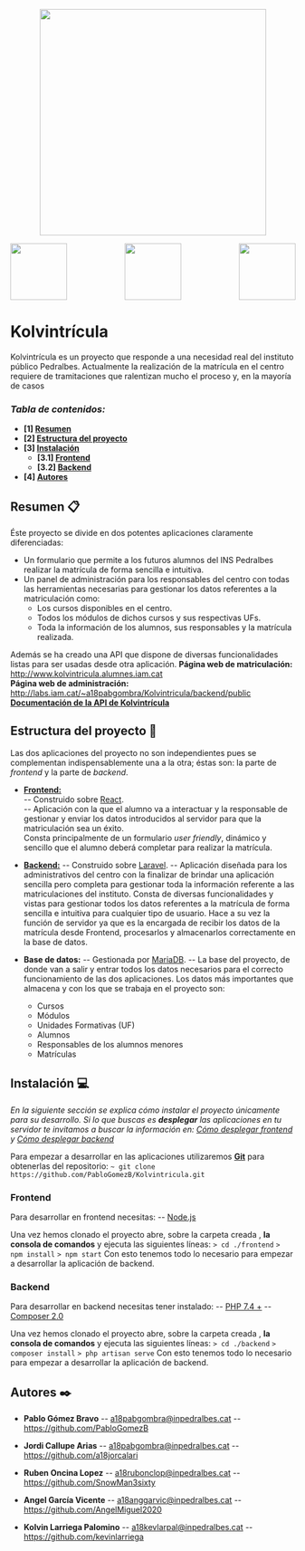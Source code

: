 <p align="center">
<img src="http://labs.iam.cat/~a18pabgombra/Kolvintricula/doc/logo.png" width="400">
</p>
<p align="center">
<img align="left" src="https://www.imuko.co/wp-content/uploads/2020/11/React-logo.png" width="100">
<img 
src="https://upload.wikimedia.org/wikipedia/commons/thumb/3/36/Logo.min.svg/1200px-Logo.min.svg.png" width="100">
<img align="right" src="https://upload.wikimedia.org/wikipedia/commons/thumb/c/ca/MariaDB_colour_logo.svg/1024px-MariaDB_colour_logo.svg.png" width="100">
</p>

# Kolvintrícula

Kolvintrícula es un proyecto que responde a una necesidad real del instituto público Pedralbes.
Actualmente la realización de la matrícula en el centro requiere de tramitaciones que ralentizan mucho el proceso y, en la mayoría de casos

### _Tabla de contenidos:_
* **[1]  [Resumen](#resumen-)**
* **[2]  [Estructura del proyecto](#estructura-del-proyecto-)**
 * **[3] [Instalación](#instalación-)**
	* **[3.1] [Frontend](#frontend)**
	* **[3.2] [Backend](#backend)**
* **[4]  [Autores](#autores-%EF%B8%8F-)**

## Resumen 📋

Éste proyecto se divide en dos potentes aplicaciones claramente diferenciadas:
*   Un formulario que permite a los futuros alumnos del INS Pedralbes realizar la matrícula de forma sencilla e intuitiva.
*   Un panel de administración para los responsables del centro con todas las herramientas necesarias para gestionar los datos referentes a la matriculación como:
    * Los cursos disponibles en el centro.
    * Todos los módulos de dichos cursos y sus respectivas UFs.
    * Toda la información de los alumnos, sus responsables y la matrícula realizada.

Además se ha creado una API que dispone de diversas funcionalidades listas para ser usadas desde otra aplicación.
**Página web de matriculación:** http://www.kolvintricula.alumnes.iam.cat \
**Página web de administración:** http://labs.iam.cat/~a18pabgombra/Kolvintricula/backend/public
**[Documentación de la API de Kolvintrícula](http://labs.iam.cat/~a18pabgombra/Kolvintricula/doc/API/html2-documentation-generated/)**

## Estructura del proyecto 📐

Las dos aplicaciones del proyecto no son independientes pues se complementan indispensablemente una a la otra; éstas son: la parte de _frontend_ y la parte de _backend_.

- **[Frontend:](./frontend "Frontend folder")**  
-- Construido sobre [React](https://es.reactjs.org/).  
-- Aplicación con la que el alumno va a interactuar y la responsable de gestionar y enviar los datos introducidos al servidor para que la matriculación sea un éxito.  
Consta principalmente de un formulario *user friendly*, dinámico  y sencillo que el alumno deberá completar para realizar la matrícula. 

- **[Backend:](./backend "Backend folder")**
-- Construido sobre [Laravel](https://laravel.com/). 
-- Aplicación diseñada para los administrativos del centro con la finalizar de brindar una aplicación sencilla pero completa para gestionar toda la información referente a las matriculaciones del instituto.
Consta de diversas funcionalidades y vistas para gestionar todos los datos referentes a la matrícula de forma sencilla e intuitiva para cualquier tipo de usuario.
Hace a su vez la función de servidor ya que es la encargada de recibir los datos de la matrícula desde Frontend, procesarlos y almacenarlos correctamente en la base de datos.

- **Base de datos:**
-- Gestionada por [MariaDB](https://mariadb.org/). 
-- La base del proyecto, de donde van a salir y entrar todos los datos necesarios para el correcto funcionamiento de las dos aplicaciones.
Los datos más importantes que almacena y con los que se trabaja en el proyecto son:
	* Cursos
	* Módulos
	* Unidades Formativas (UF)
	* Alumnos
	* Responsables de los alumnos menores
	* Matrículas

## Instalación 💻

_En la siguiente sección se explica cómo instalar el proyecto únicamente para su desarrollo._
_Si lo que buscas es **desplegar** las aplicaciones en tu servidor te invitamos a buscar la información en: [Cómo desplegar frontend](./frontend/README.md#despliegue) y [Cómo desplegar backend](./backend/README.md#despliegue)_

Para empezar a desarrollar en las aplicaciones utilizaremos **[Git](https://git-scm.com/)** para obtenerlas del repositorio:
```~ git clone https://github.com/PabloGomezB/Kolvintricula.git ```

### Frontend
Para desarrollar en frontend necesitas:
-- [Node.js](https://nodejs.org/es/)

Una vez hemos clonado el proyecto abre, sobre la carpeta creada , **la consola de comandos** y ejecuta las siguientes líneas:
```> cd ./frontend```
```> npm install```
```> npm start```
Con esto tenemos todo lo necesario para empezar a desarrollar la aplicación de backend.
### Backend
Para desarrollar en backend necesitas tener instalado:
-- [PHP 7.4 +](https://www.php.net/downloads.php)
-- [Composer 2.0](https://getcomposer.org/)

Una vez hemos clonado el proyecto abre, sobre la carpeta creada , **la consola de comandos** y ejecuta las siguientes líneas:
```> cd ./backend```
```> composer install```
```> php artisan serve```
Con esto tenemos todo lo necesario para empezar a desarrollar la aplicación de backend.

## Autores ✒️

- **Pablo Gómez Bravo**
-- a18pabgombra@inpedralbes.cat
-- https://github.com/PabloGomezB

- **Jordi Callupe Arias**
--   a18pabgombra@inpedralbes.cat
-- https://github.com/a18jorcalari

- **Ruben Oncina Lopez**
--   a18rubonclop@inpedralbes.cat
-- https://github.com/SnowMan3sixty

- **Angel García Vicente**
-- a18anggarvic@inpedralbes.cat
-- https://github.com/AngelMiguel2020

- **Kolvin Larriega Palomino**
--   a18kevlarpal@inpedralbes.cat
-- https://github.com/kevinlarriega
